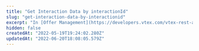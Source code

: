 ```yaml
---
title: "Get Interaction Data by interactionId"
slug: "get-interaction-data-by-interactionid"
excerpt: "In [Offer Management](https://developers.vtex.com/vtex-rest-api/docs/sent-offers-integration-guide-connectors), VTEX platform and marketplaces interact with offers through a medium called [interaction](https://developers.vtex.com/vtex-rest-api/reference/open-interaction). \n\nA unique code called `interactionId` is used to identify each interaction. This endpoint retrieves information about an interaction, searching by its `interactionId`. It also retrieves existing logs through the `log` field."
hidden: false
createdAt: "2022-05-19T19:24:02.280Z"
updatedAt: "2022-06-20T18:08:05.579Z"
---
```


